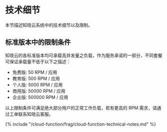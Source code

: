 # 技术细节

本节描述知晓云系统中的技术细节以及限制。


## 标准版本中的限制条件

知晓云的各标准版本均可承载高并发量之负载，作为服务承诺的一部分，不同套餐可保证承载量不低于以下之描述：

- 免费版: 50 RPM / 应用
- 教育版: 500 RPM / 应用
- 个人版: 5000 RPM / 应用
- 商用版: 50000 RPM / 应用
- 企业版: 500000 RPM / 应用

以上限制条件可满足绝大部分用户的正常工作负载，若有更高的 RPM 需求，请通过工单联系知晓云客服。

{% include "/cloud-function/frag/cloud-function-technical-notes.md" %}
